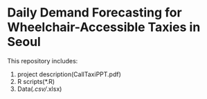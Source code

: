 # Daily Demand Forecasting for Wheelchair-Accessible Taxies in Seoul

This repository includes:
1) project description(CallTaxiPPT.pdf)
2) R scripts(*.R)
3) Data(*.csv/*.xlsx)
